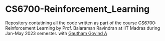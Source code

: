# CS6700-Reinforcement_Learning
Repository contatining all the code written as part of the course CS6700: Reinforcement Learning by Prof. Balaraman Ravindran at IIT Madras during Jan-May 2023 semester.
with [Gautham Govind A](https://github.com/blaze010)
